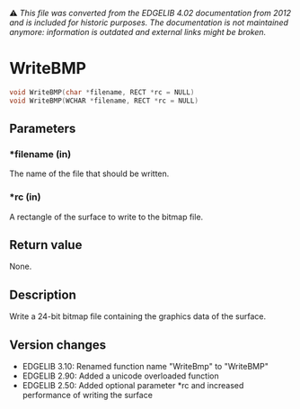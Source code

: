 :warning: _This file was converted from the EDGELIB 4.02 documentation from 2012 and is included for historic purposes. The documentation is not maintained anymore: information is outdated and external links might be broken._

# WriteBMP


```c++
void WriteBMP(char *filename, RECT *rc = NULL) 
void WriteBMP(WCHAR *filename, RECT *rc = NULL)
```

## Parameters
### *filename (in)
The name of the file that should be written.

### *rc (in)
A rectangle of the surface to write to the bitmap file.

## Return value
None.

## Description
Write a 24-bit bitmap file containing the graphics data of the surface.

## Version changes
- EDGELIB 3.10: Renamed function name "WriteBmp" to "WriteBMP" 
- EDGELIB 2.90: Added a unicode overloaded function 
- EDGELIB 2.50: Added optional parameter *rc and increased performance of writing the surface

